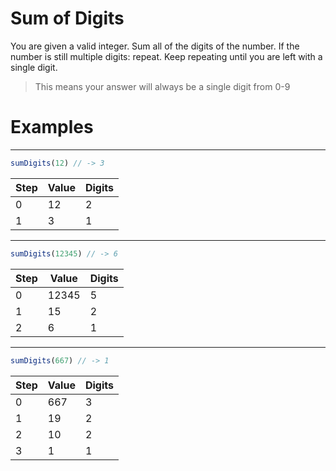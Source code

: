 
# Sum of Digits

You are given a valid integer.
Sum all of the digits of the number.
If the number is still multiple digits: repeat.
Keep repeating until you are left with a single digit.

> This means your answer will always be a single digit from 0-9

# Examples

---

```js
sumDigits(12) // -> 3
```

| Step | Value | Digits |
| ---- | ----- | ------ |
| 0    | 12    | 2      |
| 1    | 3     | 1      |

---

```js
sumDigits(12345) // -> 6
```

| Step | Value | Digits |
| ---- | ----- | ------ |
| 0    | 12345 | 5      |
| 1    | 15    | 2      |
| 2    | 6     | 1      |

---

```js
sumDigits(667) // -> 1
```

| Step | Value | Digits |
| ---- | ----- | ------ |
| 0    | 667   | 3      |
| 1    | 19    | 2      |
| 2    | 10    | 2      |
| 3    | 1     | 1      |
